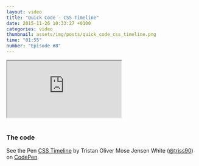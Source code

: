 ```yaml
---
layout: video
title: "Quick Code - CSS Timeline"
date: 2015-11-26 10:33:27 +0100
categories: video
thumbnail: assets/img/posts/quick_code_css_timeline.png
time: "01:55"
number: "Episode #8"
---
```


<div class="responsive-video">
   <iframe src="https://www.youtube.com/embed/3qNgNs_ziJk"></iframe>
</div>

<br>

### The code

<p data-height="350" data-theme-id="16012" data-slug-hash="RraEmM" data-default-tab="result" data-user="triss90" class='codepen'>See the Pen <a href='http://codepen.io/triss90/pen/RraEmM/'>CSS Timeline</a> by Tristan Oliver Mose Jensen White (<a href='http://codepen.io/triss90'>@triss90</a>) on <a href='http://codepen.io'>CodePen</a>.</p>
<script async src="//assets.codepen.io/assets/embed/ei.js"></script>
